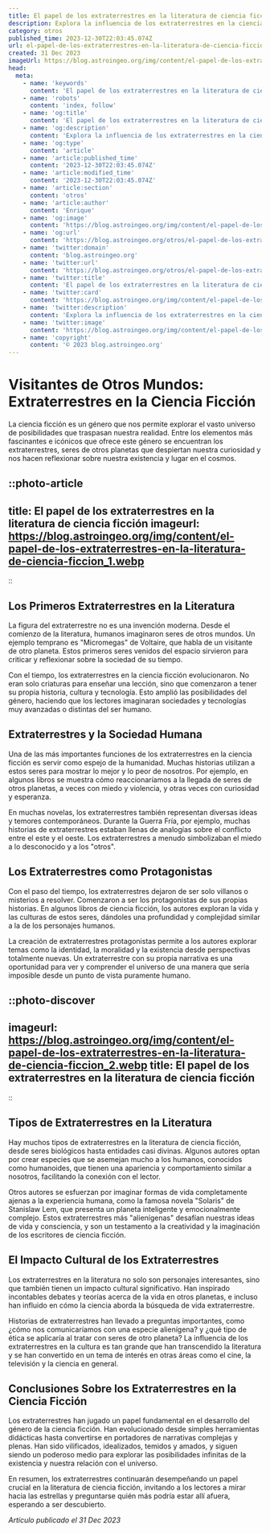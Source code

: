 ```yaml
---
title: El papel de los extraterrestres en la literatura de ciencia ficción
description: Explora la influencia de los extraterrestres en la ciencia ficción, desde clásicos hasta modernos, y cómo moldean nuestra visión del cosmos.
category: otros
published_time: 2023-12-30T22:03:45.074Z
url: el-papel-de-los-extraterrestres-en-la-literatura-de-ciencia-ficcion
created: 31 Dec 2023
imageUrl: https://blog.astroingeo.org/img/content/el-papel-de-los-extraterrestres-en-la-literatura-de-ciencia-ficcion_1.webp
head:
  meta:
    - name: 'keywords'
      content: 'El papel de los extraterrestres en la literatura de ciencia ficción'
    - name: 'robots'
      content: 'index, follow'
    - name: 'og:title'
      content: 'El papel de los extraterrestres en la literatura de ciencia ficción'
    - name: 'og:description'
      content: 'Explora la influencia de los extraterrestres en la ciencia ficción, desde clásicos hasta modernos, y cómo moldean nuestra visión del cosmos.'
    - name: 'og:type'
      content: 'article'
    - name: 'article:published_time'
      content: '2023-12-30T22:03:45.074Z'
    - name: 'article:modified_time'
      content: '2023-12-30T22:03:45.074Z'
    - name: 'article:section'
      content: 'otros'
    - name: 'article:author'
      content: 'Enrique'
    - name: 'og:image'
      content: 'https://blog.astroingeo.org/img/content/el-papel-de-los-extraterrestres-en-la-literatura-de-ciencia-ficcion_1.webp'
    - name: 'og:url'
      content: 'https://blog.astroingeo.org/otros/el-papel-de-los-extraterrestres-en-la-literatura-de-ciencia-ficcion'
    - name: 'twitter:domain'
      content: 'blog.astroingeo.org'
    - name: 'twitter:url'
      content: 'https://blog.astroingeo.org/otros/el-papel-de-los-extraterrestres-en-la-literatura-de-ciencia-ficcion'
    - name: 'twitter:title'
      content: 'El papel de los extraterrestres en la literatura de ciencia ficción'
    - name: 'twitter:card'
      content: 'https://blog.astroingeo.org/img/content/el-papel-de-los-extraterrestres-en-la-literatura-de-ciencia-ficcion_1.webp'
    - name: 'twitter:description'
      content: 'Explora la influencia de los extraterrestres en la ciencia ficción, desde clásicos hasta modernos, y cómo moldean nuestra visión del cosmos.'
    - name: 'twitter:image'
      content: 'https://blog.astroingeo.org/img/content/el-papel-de-los-extraterrestres-en-la-literatura-de-ciencia-ficcion_1.webp'
    - name: 'copyright'
      content: '© 2023 blog.astroingeo.org'
---
```

# Visitantes de Otros Mundos: Extraterrestres en la Ciencia Ficción

La ciencia ficción es un género que nos permite explorar el vasto universo de posibilidades que traspasan nuestra realidad. Entre los elementos más fascinantes e icónicos que ofrece este género se encuentran los extraterrestres, seres de otros planetas que despiertan nuestra curiosidad y nos hacen reflexionar sobre nuestra existencia y lugar en el cosmos.

::photo-article
---
title: El papel de los extraterrestres en la literatura de ciencia ficción
imageurl: https://blog.astroingeo.org/img/content/el-papel-de-los-extraterrestres-en-la-literatura-de-ciencia-ficcion_1.webp
---
::

## Los Primeros Extraterrestres en la Literatura

La figura del extraterrestre no es una invención moderna. Desde el comienzo de la literatura, humanos imaginaron seres de otros mundos. Un ejemplo temprano es "Micromegas" de Voltaire, que habla de un visitante de otro planeta. Estos primeros seres venidos del espacio sirvieron para criticar y reflexionar sobre la sociedad de su tiempo.

Con el tiempo, los extraterrestres en la ciencia ficción evolucionaron. No eran solo criaturas para enseñar una lección, sino que comenzaron a tener su propia historia, cultura y tecnología. Esto amplió las posibilidades del género, haciendo que los lectores imaginaran sociedades y tecnologías muy avanzadas o distintas del ser humano.

## Extraterrestres y la Sociedad Humana

Una de las más importantes funciones de los extraterrestres en la ciencia ficción es servir como espejo de la humanidad. Muchas historias utilizan a estos seres para mostrar lo mejor y lo peor de nosotros. Por ejemplo, en algunos libros se muestra cómo reaccionaríamos a la llegada de seres de otros planetas, a veces con miedo y violencia, y otras veces con curiosidad y esperanza.

En muchas novelas, los extraterrestres también representan diversas ideas y temores contemporáneos. Durante la Guerra Fría, por ejemplo, muchas historias de extraterrestres estaban llenas de analogías sobre el conflicto entre el este y el oeste. Los extraterrestres a menudo simbolizaban el miedo a lo desconocido y a los "otros".

## Los Extraterrestres como Protagonistas

Con el paso del tiempo, los extraterrestres dejaron de ser solo villanos o misterios a resolver. Comenzaron a ser los protagonistas de sus propias historias. En algunos libros de ciencia ficción, los autores exploran la vida y las culturas de estos seres, dándoles una profundidad y complejidad similar a la de los personajes humanos.

La creación de extraterrestres protagonistas permite a los autores explorar temas como la identidad, la moralidad y la existencia desde perspectivas totalmente nuevas. Un extraterrestre con su propia narrativa es una oportunidad para ver y comprender el universo de una manera que sería imposible desde un punto de vista puramente humano.


::photo-discover
---
imageurl: https://blog.astroingeo.org/img/content/el-papel-de-los-extraterrestres-en-la-literatura-de-ciencia-ficcion_2.webp
title: El papel de los extraterrestres en la literatura de ciencia ficción
---
::

## Tipos de Extraterrestres en la Literatura

Hay muchos tipos de extraterrestres en la literatura de ciencia ficción, desde seres biológicos hasta entidades casi divinas. Algunos autores optan por crear especies que se asemejan mucho a los humanos, conocidos como humanoides, que tienen una apariencia y comportamiento similar a nosotros, facilitando la conexión con el lector.

Otros autores se esfuerzan por imaginar formas de vida completamente ajenas a la experiencia humana, como la famosa novela "Solaris" de Stanislaw Lem, que presenta un planeta inteligente y emocionalmente complejo. Estos extraterrestres más "alienígenas" desafían nuestras ideas de vida y consciencia, y son un testamento a la creatividad y la imaginación de los escritores de ciencia ficción.

## El Impacto Cultural de los Extraterrestres

Los extraterrestres en la literatura no solo son personajes interesantes, sino que también tienen un impacto cultural significativo. Han inspirado incontables debates y teorías acerca de la vida en otros planetas, e incluso han influido en cómo la ciencia aborda la búsqueda de vida extraterrestre.

Historias de extraterrestres han llevado a preguntas importantes, como ¿cómo nos comunicaríamos con una especie alienígena? y ¿qué tipo de ética se aplicaría al tratar con seres de otro planeta? La influencia de los extraterrestres en la cultura es tan grande que han transcendido la literatura y se han convertido en un tema de interés en otras áreas como el cine, la televisión y la ciencia en general.

## Conclusiones Sobre los Extraterrestres en la Ciencia Ficción

Los extraterrestres han jugado un papel fundamental en el desarrollo del género de la ciencia ficción. Han evolucionado desde simples herramientas didácticas hasta convertirse en portadores de narrativas complejas y plenas. Han sido vilificados, idealizados, temidos y amados, y siguen siendo un poderoso medio para explorar las posibilidades infinitas de la existencia y nuestra relación con el universo.

En resumen, los extraterrestres continuarán desempeñando un papel crucial en la literatura de ciencia ficción, invitando a los lectores a mirar hacia las estrellas y preguntarse quién más podría estar allí afuera, esperando a ser descubierto.

_Artículo publicado el 31 Dec 2023_